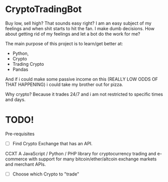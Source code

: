 # CryptoTradingBot
Buy low, sell high? That sounds easy right? 
I am an easy subject of my feelings and when shit starts to hit the fan. I make dumb decisions. How about getting rid of my feelings and let a bot do the work for me? 

The main purpose of this project is to learn/get better at:
- Python, 
- Crypto
- Trading Crypto
- Pandas

And if i could make some passive income on this (REALLY LOW ODDS OF THAT HAPPENING) i could take my brother out for pizza. 

Why crypto? Because it trades 24/7 and i am not restricted to specific times and days. 
# TODO!

Pre-requisites
- [ ] Find Crypto Exchange that has an API.

CCXT A JavaScript / Python / PHP library for cryptocurrency trading and e-commerce with support for many bitcoin/ether/altcoin exchange markets and merchant APIs.

- [ ] Choose which Crypto to "trade"

